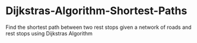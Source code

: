 # Dijkstras-Algorithm-Shortest-Paths
Find the shortest path between two rest stops given a network of roads and rest stops using Dijkstras Algorithm
